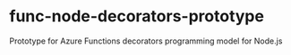 # func-node-decorators-prototype
Prototype for Azure Functions decorators programming model for Node.js
